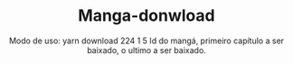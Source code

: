<h1 align="center">Manga-donwload</h1>
<p align="center">
  Modo de uso: 
  yarn download 224 1 5
  Id do mangá, primeiro capítulo a ser baixado, o ultimo a ser baixado.
</p>